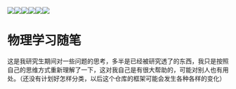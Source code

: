 ![](https://badgen.net/github/license/micromatch/micromatch)![](https://img.shields.io/github/checks-status/balabalabalalaba/suibi/main)![](https://img.shields.io/badge/Author-Xie-orange)![](https://img.shields.io/badge/Topic-Physics-blue)![](https://img.shields.io/github/commit-activity/m/balabalabalalaba/suibi/main?color=red)![](https://img.shields.io/github/issues/balabalabalalaba/suibi)

# 物理学习随笔

这是我研究生期间对一些问题的思考，多半是已经被研究透了的东西，我只是按照自己的思维方式重新理解了一下，这对我自己是有很大帮助的，可能对别人也有用处。（还没有计划好怎样分类，以后这个仓库的框架可能会发生各种各样的变化）

